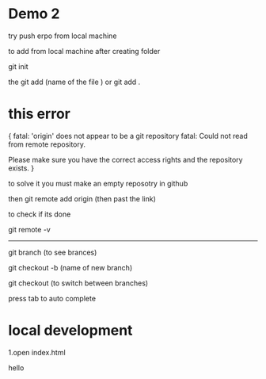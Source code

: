 # Demo 2 

try push erpo from local machine 


to add from local machine after creating folder  

git init 

the git add (name of the file ) or git add .


# this error 

{
fatal: 'origin' does not appear to be a git repository
fatal: Could not read from remote repository.

Please make sure you have the correct access rights
and the repository exists. 
}

to solve it you must make an empty reposotry in github

then 
git remote add origin (then past the link)

to check if its done 

git remote -v

************************************************************

git branch (to see brances) 


git checkout -b (name of new branch)

git checkout (to switch between branches)


press tab to auto complete



# local development 

1.open index.html 

hello 
